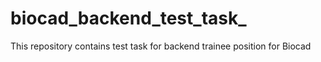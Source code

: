 # biocad_backend_test_task_
This repository contains test task for backend trainee position for Biocad
